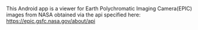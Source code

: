 This Android app is a viewer for Earth Polychromatic Imaging
Camera(EPIC) images from NASA obtained via the api specified here: https://epic.gsfc.nasa.gov/about/api